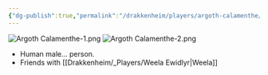 ```yaml
---
{"dg-publish":true,"permalink":"/drakkenheim/players/argoth-calamenthe/","noteIcon":""}
---
```



![Argoth Calamenthe-1.png](/img/user/Attachments/Argoth%20Calamenthe-1.png) ![Argoth Calamenthe-2.png](/img/user/Attachments/Argoth%20Calamenthe-2.png)
- Human male... person.
- Friends with [[Drakkenheim/_Players/Weela Ewidlyr\|Weela]]
